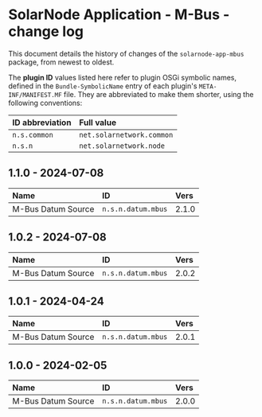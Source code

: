 # SolarNode Application - M-Bus - change log

This document details the history of changes of the `solarnode-app-mbus` package, from
newest to oldest.

The **plugin ID** values listed here refer to plugin OSGi symbolic names, defined in the
`Bundle-SymbolicName` entry of each plugin's `META-INF/MANIFEST.MF` file. They are abbreviated to
make them shorter, using the following conventions:

| ID abbreviation | Full value                |
|:----------------|:--------------------------|
| `n.s.common`    | `net.solarnetwork.common` |
| `n.s.n`         | `net.solarnetwork.node`   |

## 1.1.0 - 2024-07-08

| Name               | ID                 | Vers  |
|:-------------------|:-------------------|:------|
| M-Bus Datum Source | `n.s.n.datum.mbus` | 2.1.0 |


## 1.0.2 - 2024-07-08

| Name               | ID                 | Vers  |
|:-------------------|:-------------------|:------|
| M-Bus Datum Source | `n.s.n.datum.mbus` | 2.0.2 |


## 1.0.1 - 2024-04-24

| Name               | ID                 | Vers  |
|:-------------------|:-------------------|:------|
| M-Bus Datum Source | `n.s.n.datum.mbus` | 2.0.1 |


## 1.0.0 - 2024-02-05

| Name               | ID                 | Vers  |
|:-------------------|:-------------------|:------|
| M-Bus Datum Source | `n.s.n.datum.mbus` | 2.0.0 |
